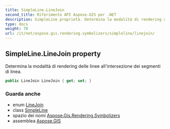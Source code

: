 ```yaml
---
title: SimpleLine.LineJoin
second_title: Riferimento API Aspose.GIS per .NET
description: SimpleLine proprietà. Determina la modalità di rendering delle linee allintersezione dei segmenti di linea.
type: docs
weight: 70
url: /it/net/aspose.gis.rendering.symbolizers/simpleline/linejoin/
---
```

## SimpleLine.LineJoin property

Determina la modalità di rendering delle linee all'intersezione dei segmenti di linea.

```csharp
public LineJoin LineJoin { get; set; }
```

### Guarda anche

* enum [LineJoin](../../../aspose.gis.rendering/linejoin/)
* class [SimpleLine](../)
* spazio dei nomi [Aspose.Gis.Rendering.Symbolizers](../../simpleline/)
* assemblea [Aspose.GIS](../../../)


